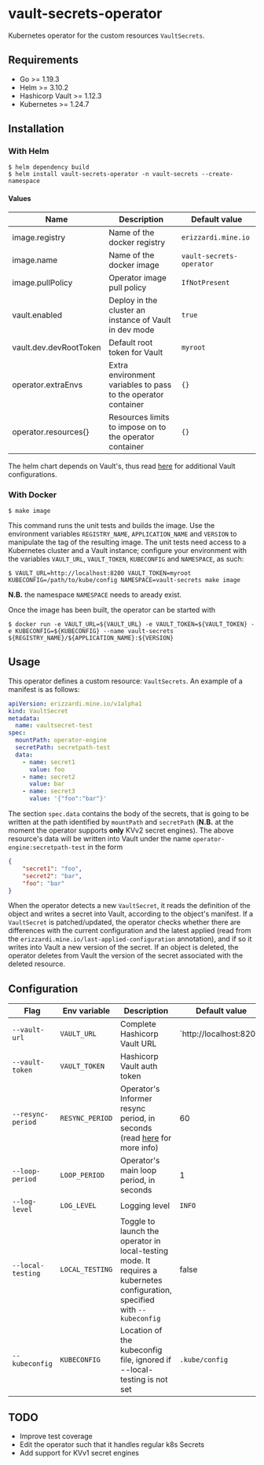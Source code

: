 # vault-secrets-operator
Kubernetes operator for the custom resources `VaultSecrets`.

## Requirements
* Go >= 1.19.3
* Helm >= 3.10.2
* Hashicorp Vault >= 1.12.3
* Kubernetes >= 1.24.7

## Installation
### With Helm
```console
$ helm dependency build
$ helm install vault-secrets-operator -n vault-secrets --create-namespace
```

#### Values

| Name           | Description              | Default value            |
|----------------|--------------------------|--------------------------|
| image.registry | Name of the docker registry | `erizzardi.mine.io`   |
| image.name     | Name of the docker image | `vault-secrets-operator` |
| image.pullPolicy | Operator image pull policy | `IfNotPresent` |
| vault.enabled | Deploy in the cluster an instance of Vault in dev mode | `true` |
| vault.dev.devRootToken | Default root token for Vault | `myroot` |
| operator.extraEnvs | Extra environment variables to pass to the operator container | `{}` |
| operator.resources{} | Resources limits to impose on to the operator container | `{}` |

The helm chart depends on Vault's, thus read [here](https://github.com/hashicorp/vault-helm) for additional Vault configurations.

### With Docker
```console
$ make image
```
This command runs the unit tests and builds the image. Use the environment variables `REGISTRY_NAME`, `APPLICATION_NAME` and `VERSION` to manipulate the tag of the resulting image. The unit tests need access to a Kubernetes cluster and a Vault instance; configure your environment with the variables `VAULT_URL`, `VAULT_TOKEN`, `KUBECONFIG` and `NAMESPACE`, as such:

```console
$ VAULT_URL=http://localhost:8200 VAULT_TOKEN=myroot KUBECONFIG=/path/to/kube/config NAMESPACE=vault-secrets make image
```
**N.B.** the namespace `NAMESPACE` needs to aready exist.

Once the image has been built, the operator can be started with
```console
$ docker run -e VAULT_URL=${VAULT_URL} -e VAULT_TOKEN=${VAULT_TOKEN} -e KUBECONFIG=${KUBECONFIG} --name vault-secrets ${REGISTRY_NAME}/${APPLICATION_NAME}:${VERSION}
```

## Usage
This operator defines a custom resource: `VaultSecrets`. An example of a manifest is as follows:
```yaml
apiVersion: erizzardi.mine.io/v1alpha1
kind: VaultSecret
metadata:
  name: vaultsecret-test
spec:
  mountPath: operator-engine
  secretPath: secretpath-test
  data:
    - name: secret1
      value: foo
    - name: secret2
      value: bar
    - name: secret3
      value: '{"foo":"bar"}'
```
The section `spec.data` contains the body of the secrets, that is going to be written at the path identified by `mountPath` and `secretPath` (**N.B.** at the moment the operator supports **only** KVv2 secret engines). The above resource's data will be written into Vault under the name `operator-engine:secretpath-test` in the form
```json
{
    "secret1": "foo",
	"secret2": "bar",
	"foo": "bar"
}
```

When the operator detects a new `VaultSecret`, it reads the definition of the object and writes a secret into Vault, according to the object's manifest. If a `VaultSecret` is patched/updated, the operator checks whether there are differences with the current configuration and the latest applied (read from the `erizzardi.mine.io/last-applied-configuration` annotation), and if so it writes into Vault a new version of the secret. If an object is deleted, the operator deletes from Vault the version of the secret associated with the deleted resource. 

## Configuration

| Flag | Env variable | Description | Default value |
|------|--------------|-------------|---------------|
| `--vault-url` | `VAULT_URL` | Complete Hashicorp Vault URL | `http://localhost:8200' |
| `--vault-token` | `VAULT_TOKEN` | Hashicorp Vault auth token | |
| `--resync-period` | `RESYNC_PERIOD` | Operator's Informer resync period, in seconds (read [here](https://groups.google.com/g/kubernetes-sig-api-machinery/c/PbSCXdLDno0) for more info) | 60 |
| `--loop-period` | `LOOP_PERIOD` | Operator's main loop period, in seconds | 1 |
| `--log-level` | `LOG_LEVEL` | Logging level | `INFO` |
| `--local-testing` | `LOCAL_TESTING` | Toggle to launch the operator in local-testing mode. It requires a kubernetes configuration, specified with `--kubeconfig` | false |
| `--kubeconfig` | `KUBECONFIG` | Location of the kubeconfig file, ignored if --local-testing is not set | `.kube/config` |

## TODO
* Improve test coverage
* Edit the operator such that it handles regular k8s Secrets
* Add support for KVv1 secret engines